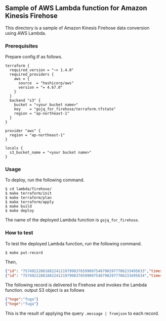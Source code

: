 ## Sample of AWS Lambda function for Amazon Kinesis Firehose

This directory is a sample of Amazon Kinesis Firehose data conversion using AWS Lambda.

### Prerequisites

Prepare config.tf as follows.

```hcl
terraform {
  required_version = "~> 1.4.0"
  required_providers {
    aws = {
      source  = "hashicorp/aws"
      version = "= 4.67.0"
    }
  }
  backend "s3" {
    bucket = "<your bucket name>"
    key    = "gojq_for_firehose/terraform.tfstate"
    region = "ap-northeast-1"
  }
}

provider "aws" {
  region = "ap-northeast-1"
}

locals {
  s3_bucket_name = "<your bucket name>"
}
```

### Usage

To deploy, run the following command.

```shell
$ cd lambda/firehose/
$ make terraform/init
$ make terraform/plan
$ make terraform/apply
$ make build
$ make deploy
```

The name of the deployed Lambda function is `gojq_for_firehose`.

### How to test

To test the deployed Lambda function, run the following command.

```shell
$ make put-record
```

Then,

```json
{"id": "7574922288188224121979983765990975487902977706233495633","timestamp": 1684917788786,"message": "{\"hoge\":\"fuga\"}"}
{"id": "7574922288188224121979983765990975487902977706233495634","timestamp": 1684917788787,"message": "{\"hoge\":\"fuga\"}"} 
```

The following record is delivered to Firehose and invokes the Lambda function.
output S3 object is as follows

```json
{"hoge":"fuga"}
{"hoge":"fuga"}
```

This is the result of applying the query `.message | fromjson` to each record.



